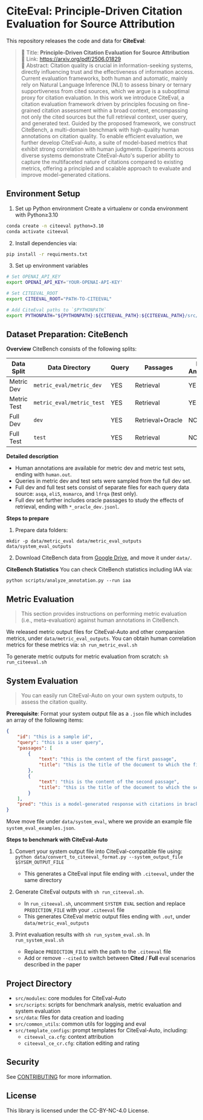 # CiteEval: Principle-Driven Citation Evaluation for Source Attribution
This repository releases the code and data for **CiteEval**:

> 📃 Title: **Principle-Driven Citation Evaluation for Source Attribution** <br>
> 🔗 Link: https://arxiv.org/pdf/2506.01829 <br>
> 🤔 Abstract: Citation quality is crucial in information-seeking systems, directly influencing trust and the effectiveness of information access. Current evaluation frameworks, both human and automatic, mainly rely on Natural Language Inference (NLI) to assess binary or ternary supportiveness from cited sources, which we argue is a suboptimal proxy for citation evaluation. In this work we introduce CiteEval, a citation evaluation framework driven by principles focusing on fine-grained citation assessment within a broad context, encompassing not only the cited sources but the full retrieval context, user query, and generated text. Guided by the proposed framework, we construct CiteBench, a multi-domain benchmark with high-quality human annotations on citation quality. To enable efficient evaluation, we further develop CiteEval-Auto, a suite of model-based metrics that exhibit strong correlation with human judgments. Experiments across diverse systems demonstrate CiteEval-Auto's superior ability to capture the multifaceted nature of citations compared to existing metrics, offering a principled and scalable approach to evaluate and improve model-generated citations.

## Environment Setup
1. Set up Python environment
Create a virtualenv or conda environment with Python≥3.10

```bash
conda create -n citeeval python=3.10
conda activate citeeval
```

2. Install dependencies via:
```bash
pip install -r requirments.txt
```

3. Set up environment variables
```bash
# Set OPENAI_API_KEY 
export OPENAI_API_KEY='YOUR-OPENAI-API-KEY'

# Set CITEEVAL_ROOT
export CITEEVAL_ROOT="PATH-TO-CITEEVAL"

# Add CiteEval paths to `$PYTHONPATH`
export PYTHONPATH="${PYTHONPATH}:${CITEEVAL_PATH}:${CITEEVAL_PATH}/src/"
```

## Dataset Preparation: CiteBench

**Overview**
CiteBench consists of the following splits:

| Data Split             | Data Directory    | Query   |  Passages                     | Human Annotations|
| --------          | -------       |-------| ---------                     | ----------       |
| Metric Dev        | `metric_eval/metric_dev`  | YES    |    Retrieval      |        YES        |
| Metric Test       | `metric_eval/metric_test` | YES   |    Retrieval      |        YES       |
| Full Dev          | `dev`         | YES    | Retrieval+Oracle              |        NO       |
| Full Test         | `test`        | YES   |    Retrieval                  |        NO        |



**Detailed description**
- Human annotations are available for metric dev and metric test sets, ending with `human.out`.
- Queries in metric dev and test sets were sampled from the full dev set.
- Full dev and full test sets consist of separate files for each query data source: `asqa`, `eli5`, `msmarco`, and `lfrqa` (test only).
- Full dev set further includes oracle passages to study the effects of retrieval, ending with `*_oracle_dev.jsonl`.


**Steps to prepare**
1. Prepare data folders:
```
mkdir -p data/metric_eval data/metric_eval_outputs data/system_eval_outputs
```

2. Download CiteBench data from [Google Drive](https://drive.google.com/drive/folders/12Evj0f92wKz_7OGuuwq3KShTdSM8eu4v?usp=drive_link), and move it under `data/`.

**CiteBench Statistics**
You can check CiteBench statistics including IAA via: 

`python scripts/analyze_annotation.py --run iaa`

## Metric Evaluation
> This section provides instructions on performing metric evaluation (i.e., meta-evaluation) against human annotations in CiteBench.

We released metric output files for CiteEval-Auto and other comparsion metrics, under `data/metric_eval_outputs`.
You can obtain human correlation metrics for these metrics via: 
`sh run_metric_eval.sh`

To generate metric outputs for metric evaluation from scratch: `sh run_citeeval.sh`

## System Evaluation

> You can easily run CiteEval-Auto on your own system outputs, to assess the citation quality.

**Prerequisite**: Format your system output file as a `.json` file which includes an array of the following items: 
```json
{
    "id": "this is a sample id",
    "query": "this is a user query",
    "passages": [
        {
            "text": "this is the content of the first passage",
            "title": "this is the title of the document to which the first passage belongs (optional)"
        },
        {
            "text": "this is the content of the second passage",
            "title": "this is the title of the document to which the second passage belongs (optional)"
        }
    ],
    "pred": "this is a model-generated response with citations in brackets"
}
```
Move move file under `data/system_eval`, where we provide an example file `system_eval_examples.json`.

**Steps to benchmark with CiteEval-Auto**

1. Convert your system output file into CiteEval-compatible file using:
`python data/convert_to_citeeval_format.py --system_output_file $SYSEM_OUTPUT_FILE`
    - This generates a CiteEval input file ending with `.citeeval`, under the same directory

2. Generate CiteEval outputs with `sh run_citeeval.sh`.
    - In `run_citeeval.sh`, uncomment `SYSTEM EVAL` section and replace `PREDICTION_FILE` with your `.citeeval` file
    - This generates CiteEval metric output files ending with `.out`, under `data/metric_eval_outputs`

3. Print evaluation results with `sh run_system_eval.sh`. In `run_system_eval.sh`
    - Replace `PREDICTION_FILE` with the path to the `.citeeval` file
    - Add or remove `--cited` to switch between **Cited** / **Full** eval scenarios described in the paper


## Project Directory
- `src/modules`: core modules for CiteEval-Auto
- `src/scripts`: scripts for benchmark analysis, metric evaluation and system evaluation
- `src/data`: files for data creation and loading
- `src/common_utils`: common utils for logging and eval
- `src/template_configs`: prompt templates for CiteEval-Auto, including: 
    - `citeeval_ca.cfg`: context attribution
    - `citeeval_ce_cr.cfg`: citation editing and rating

## Security

See [CONTRIBUTING](CONTRIBUTING.md#security-issue-notifications) for more information.

## License

This library is licensed under the CC-BY-NC-4.0 License.